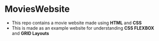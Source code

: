 # MoviesWebsite
* This repo contains a movie website made using **HTML** and **CSS** 
* This is made as an example website for understanding **CSS FLEXBOX** and **GRID Layouts** 
